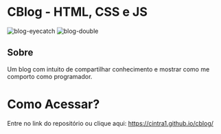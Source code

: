 # CBlog - HTML, CSS e JS

![blog-eyecatch](https://github.com/cintra1/cblog/assets/101955322/2b40ec64-3667-43eb-890a-11cb2e9cbcd6)
![blog-double](https://github.com/cintra1/cblog/assets/101955322/7cf33722-9a6e-451a-954b-6a6638b0238a)


## Sobre
Um blog com intuito de compartilhar conhecimento e mostrar como me comporto como programador.

# Como Acessar?
Entre no link do repositório ou clique aqui: https://cintra1.github.io/cblog/
